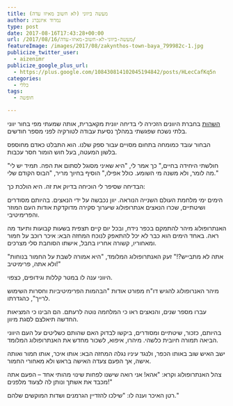 ```yaml
---
title: מעשה ביווני (לא חשוב מאיזו עדה)
author: נמרוד איזנברג
type: post
date: 2017-08-16T17:43:28+00:00
url: /2017/08/16/מעשה-ביווני-לא-חשוב-מאיזו-עדה/
featureImage: /images/2017/08/zakynthos-town-baya_799982c-1.jpg
publicize_twitter_user:
  - aizenimr
publicize_google_plus_url:
  - https://plus.google.com/108430814102045194842/posts/HLecCafKq5n
categories:
  - כללי
tags:
  - חופשה

---
```

[השהות][1]&nbsp;בחברת היוונים הזכירה לי בדיחה יוונית מקאברית, אותה שמעתי מפי בחור יווני בלתי נשכח שפגשתי במהלך נסיעת עבודה לטורקיה לפני מספר חודשים.

הבחור עובד כמומחה בתחום מסויים עבור ספק שלנו. הוא התבלט כאדם מחוספס בלשון המעטה, בעל חוש הומור חסר עכבות.

"חולשתי היחידה בחיים," כך אמר לי, "היא שאיני מסוגל לסתום את הפה. תמיד יש לי מה לומר, ולא משנה מי השומע. כולל אפילו," הוסיף בחיוך מריר, "הבוס הקודם שלי."

הבדיחה שסיפר לי הוכיחה בדיוק את זה. היא הולכת כך:

הימים ימי מלחמת העולם השנייה הנוראה. יוון נכבשה על ידי הנאצים. בהיותם מסודרים ושיטתיים, שכרו הנאצים אנתרופולוג שיערוך סקירה מדוקדקת אודות העם המוזר והפרימיטיבי.

האנתרופולוג מיהר להתמקם בכפר נידח, ובכל יום קיים תצפית בשעות קבועות ותיעד מה ראה. באחד הימים הוא כבר לא יכל להתאפק לנוכח המחזה הבא: איכר רוכב על חמור ומאחוריו, קשורה אחריו בחבל, אישתו הסוחבת סלי מצרכים.

"אתה לא מתבייש?!" זעק האנתרופולוג המלומד, "היא אמורה לשבת על החמור בנוחות ולא אתה, פרימיטיב!"

היווני ענה לו במטר קללות וגידופים, כצפוי.

מיהר האנרופולוג להגיש דו"ח מפורט אודות "הבהמות הפרימיטיביות וחסרות השימוש לרייך", כהגדרתו.

עברו מספר שנים, והנאצים ראו כי המלחמה נוטה לרעתם. הם הבינו כי המציאות החדשה תיאלצם לסגת מיוון.

בהיותם, כזכור, שיטתיים ומסודרים, ביקשו לבדוק האם שהותם כשליטים על העם היווני הביאה תמורה חיובית כלשהי. מיהרו, איפוא, לשכור מחדש את האנתרופולוג המלומד.

ישב האיש שוב באותו הכפר, ולנגד עיניו נגלה המחזה הבא: אותו איכר, אותו חמור ואותה אישה, אך הפעם צעדה האישה בראש ולא מאחורי החמור.

צהל האנתרופולוג וקרא: "אהא! אני רואה שישנו לפחות שינוי מהותי אחד &#8211; הפעם אתה מכבד את אשתך ונותן לה לצעוד מלפנים!"

רטן האיכר וענה לו: "שילכו להזדיין הגרמנים ושדות המוקשים שלהם."

 [1]: /2017/08/15/%D7%A8%D7%A1%D7%99%D7%A1%D7%99%D7%9D-%D7%9E%D7%96%D7%A7%D7%99%D7%A0%D7%98%D7%95%D7%A1-2017/